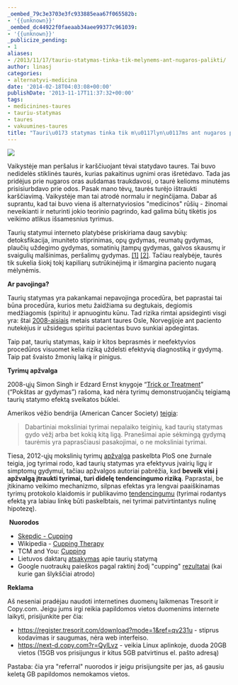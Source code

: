 ```yaml
---
_oembed_79c3e3703e3fc933885eaa67f065582b:
- '{{unknown}}'
_oembed_dc44922f0faeaab34aee99377c961039:
- '{{unknown}}'
_publicize_pending:
- 1
aliases:
- /2013/11/17/tauriu-statymas-tinka-tik-melynems-ant-nugaros-palikti/
author: linasj
categories:
- alternatyvi-medicina
date: '2014-02-18T04:03:08+00:00'
publishDate: '2013-11-17T11:37:32+00:00'
tags:
- medicinines-taures
- tauriu-statymas
- taures
- vakuumines-taures
title: "Tauri\u0173 statymas tinka tik m\u0117lyn\u0117ms ant nugaros palikti"
---
```

![](http://farm4.staticflickr.com/3729/10902104794_684eef9b34_o.jpg)


Vaikystėje man peršalus ir karščiuojant tėvai statydavo taures. Tai buvo nedidelės stiklinės taurės, kurias pakaitinus ugnimi oras išretėdavo. Tada jas pridėjus prie nugaros oras aušdamas traukdavosi, o taurė kelioms minutėms prisisiurbdavo prie odos. Pasak mano tėvų, taurės turėjo ištraukti karščiavimą. Vaikystėje man tai atrodė normalu ir neginčijama. Dabar aš suprantu, kad tai buvo viena iš alternatyviosios "medicinos" rūšių - žinomai neveikianti ir neturinti jokio teorinio pagrindo, kad galima būtų tikėtis jos veikimo atlikus išsamesnius tyrimus.


Taurių statymui interneto platybėse priskiriama daug savybių: detoksfikacija, imuniteto stiprinimas, opų gydymas, reumatų gydymas, plaučių uždegimo gydymas, somatinių įtampų gydymas, galvos skausmų ir svaigulių malšinimas, peršalimų gydymas. [[1]](https://sites.google.com/site/detoksikacijacom/masazinis-dirzas/vakuumines-taures) [[2]](http://www.sekunde.lt/sveikata-ir-grozis/patikimosios-taures/). Tačiau realybėje, taurės tik sukelia šiokį tokį kapiliarų sutrūkinėjimą ir išmargina paciento nugarą mėlynėmis.


**Ar pavojinga?**


Taurių statymas yra pakankamai nepavojinga procedūra, bet paprastai tai būna procedūra, kurios metu žaidžiama su degtukais, degiomis medžiagomis (spiritu) ir apnuogintu kūnu. Tad rizika rimtai apsideginti visgi yra: štai [2008-aisiais](http://whatstheharm.net/cupping.html) metais statant taures Osle, Norvegijoje ant paciento nutekėjus ir užsidegus spiritui pacientas buvo sunkiai apdegintas.


Taip pat, taurių statymas, kaip ir kitos beprasmės ir neefektyvios procedūros visuomet kelia riziką uždelsti efektyvią diagnostiką ir gydymą. Taip pat švaisto žmonių laiką ir pinigus.


**Tyrimų apžvalga**


2008-ųjų Simon Singh ir Edzard Ernst knygoje “[Trick or Treatment](http://www.amazon.com/Trick-Treatment-Undeniable-Alternative-Medicine/dp/0393337782/ref=sr_1_1?ie=UTF8&qid=1384685266&sr=8-1&keywords=Trick+or+Treatment)” (“Pokštas ar gydymas”) rašoma, kad nėra tyrimų demonstruojančių teigiamą taurių statymo efektą sveikatos būklei.


Amerikos vėžio bendrija (American Cancer Society) [teigia](http://www.cancer.org/treatment/treatmentsandsideeffects/complementaryandalternativemedicine/manualhealingandphysicaltouch/cupping):



> 
> Dabartiniai moksliniai tyrimai nepalaiko teiginių, kad taurių statymas gydo vėžį arba bet kokią kitą ligą. Pranešimai apie sėkmingą gydymą taurėmis yra paprasčiausi pasakojimai, o ne moksliniai tyrimai.
> 
> 
> 


Tiesa, 2012-ųjų mokslinių tyrimų [apžvalga](http://www.plosone.org/article/info%3Adoi%2F10.1371%2Fjournal.pone.0031793;jsessionid=1ED16F59EAFDAC15E7F05077C9372D39) paskelbta PloS one žurnale teigia, jog tyrimai rodo, kad taurių statymas yra efektyvus įvairių ligų ir simptomų gydymui, tačiau apžvalgos autoriai pabrėžia, kad **beveik visi į apžvalgą įtraukti tyrimai, turi didelę tendencingumo riziką**. Paprastai, be įtikinamo veikimo mechanizmo, silpnas efektas yra lengvai paaiškinamas tyrimų protokolo klaidomis ir publikavimo [tendencingumu](http://en.wikipedia.org/wiki/Publication_bias) (tyrimai rodantys efektą yra labiau linkę būti paskelbtais, nei tyrimai patvirtintantys nulinę hipotezę).


 **Nuorodos**
* [Skepdic - Cupping](http://www.skepdic.com/cupping.html)
* Wikipedia - [Cupping Therapy](http://en.wikipedia.org/wiki/Cupping_therapy)
* TCM and You: [Cupping](http://sciblogs.co.nz/skepticon/2012/04/04/tcm-and-you-cupping/)
* Lietuvos daktarų [atsakymas](http://www.sveikaszmogus.lt/Kita-atsakymas623) apie taurių statymą
* Google nuotraukų paieškos pagal raktinį žodį "cupping" [rezultatai](https://www.google.com/search?site=&tbm=isch&source=hp&biw=1920&bih=968&q=cupping&oq=cupping&gs_l=img.3..0l10.1794.2723.0.2885.7.7.0.0.0.0.224.678.2j3j1.6.0....0...1ac.1.31.img..3.4.305.uzEKfjPxTok#facrc=_&imgdii=_&imgrc=4o8_6kKcjU4TtM%3A%3BaqAqyQ52k_fc6M%3Bhttp%253A%252F%252Fwww.acupunctureclinicfortmyers.com%252Fwp-content%252Fuploads%252F2012%252F06%252FCupping.jpg%3Bhttp%253A%252F%252Fwww.acupunctureclinicfortmyers.com%252Fcupping%252F%3B400%3B267) (kai kurie gan šlykščiai atrodo)


**Reklama**


Aš neseniai pradėjau naudoti internetines duomenų laikmenas Tresorit ir Copy.com. Jeigu jums irgi reikia papildomos vietos duomenims internete laikyti, prisijunkite per čia:


* <https://register.tresorit.com/download?mode=1&ref=qv231u> - stiprus kodavimas ir saugumas, nėra web interfeiso.
* <https://next-d.copy.com?r=QylLvz> - veikia Linux aplinkoje, duoda 20GB vietos (15GB vos prisijungus ir kitus 5GB patvirtinus el. pašto adresą)


Pastaba: čia yra "referral" nuorodos ir jeigu prisijungsite per jas, aš gausiu keletą GB papildomos nemokamos vietos.


